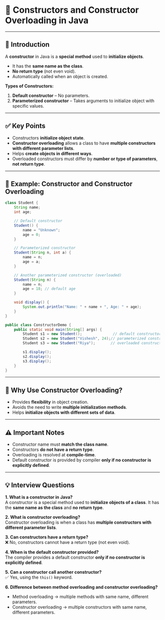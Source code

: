 # 🔨 Constructors and Constructor Overloading in Java

---

## 📖 Introduction

A **constructor** in Java is a **special method** used to **initialize objects**.  
- It has the **same name as the class**.  
- **No return type** (not even void).  
- Automatically called when an object is created.

**Types of Constructors:**
1. **Default constructor** – No parameters.  
2. **Parameterized constructor** – Takes arguments to initialize object with specific values.  

---

## ✅ Key Points

- Constructors **initialize object state**.  
- **Constructor overloading** allows a class to have **multiple constructors with different parameter lists**.  
- Helps **create objects in different ways**.  
- Overloaded constructors must differ by **number or type of parameters**, **not return type**.  

---

## 📝 Example: Constructor and Constructor Overloading

```java
class Student {
    String name;
    int age;

    // Default constructor
    Student() {
        name = "Unknown";
        age = 0;
    }

    // Parameterized constructor
    Student(String n, int a) {
        name = n;
        age = a;
    }

    // Another parameterized constructor (overloaded)
    Student(String n) {
        name = n;
        age = 18; // default age
    }

    void display() {
        System.out.println("Name: " + name + ", Age: " + age);
    }
}

public class ConstructorDemo {
    public static void main(String[] args) {
        Student s1 = new Student();              // default constructor
        Student s2 = new Student("Vishesh", 24);// parameterized constructor
        Student s3 = new Student("Riya");       // overloaded constructor

        s1.display();
        s2.display();
        s3.display();
    }
}
```



---

## 🔑 Why Use Constructor Overloading?

- Provides **flexibility** in object creation.  
- Avoids the need to write **multiple initialization methods**.  
- Helps **initialize objects with different sets of data**.  

---

## ⚠️ Important Notes

- Constructor name must **match the class name**.  
- Constructors **do not have a return type**.  
- Overloading is resolved at **compile-time**.  
- Default constructor is provided by compiler **only if no constructor is explicitly defined**.  

---

## 💡 Interview Questions

**1. What is a constructor in Java?**  
A constructor is a special method used to **initialize objects of a class**. It has the **same name as the class** and **no return type**.

**2. What is constructor overloading?**  
Constructor overloading is when a class has **multiple constructors with different parameter lists**.

**3. Can constructors have a return type?**  
❌ No, constructors cannot have a return type (not even void).

**4. When is the default constructor provided?**  
The compiler provides a default constructor **only if no constructor is explicitly defined**.

**5. Can a constructor call another constructor?**  
✅ Yes, using the `this()` keyword.

**6. Difference between method overloading and constructor overloading?**  
- Method overloading → multiple methods with same name, different parameters.  
- Constructor overloading → multiple constructors with same name, different parameters.  
